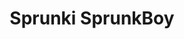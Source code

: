 ---
slug: sprunki-sprunkboy-2328
title: Sprunki SprunkBoy
description: "Sprunki SprunkBoy is an exciting online game. Play for free directly in your browser!"
icon: /images/popular_mods/Sprunki SprunkBoy.png
url: https://wowtbc.net/sprunkin/sprunki-sprunkboy1/index.html
previewImage: /images/popular_mods/Sprunki SprunkBoy.png
type: popular mods

# SEO配置
seo:
  title: "Sprunki SprunkBoy - Play Free Online Game | Fun Browser Games"
  description: "Sprunki SprunkBoy - Play this fun online game for free in your browser. No download required!"
  ogImage: "/images/popular_mods/Sprunki SprunkBoy.png"
  keywords: "sprunki-sprunkboy-2328, online game, browser game, free game, popular mods game, play online"

videoUrls:
  - https://www.youtube.com/embed/example1
  - https://www.youtube.com/embed/example2

whyPlay:
  title: "Why Play Sprunki SprunkBoy?"
  items:
    - "Immersive Gameplay: Sprunki SprunkBoy offers an engaging and immersive gaming experience that will keep you entertained for hours"
    - "Challenging Levels: Test your skills with increasingly difficult challenges and obstacles"
    - "Beautiful Graphics: Enjoy stunning visuals and smooth animations that bring the game world to life"
    - "Regular Updates: New content and features are added regularly to keep the game fresh and exciting"
    - "Free to Play: Experience all the fun without spending a penny"
    - "Community Features: Connect with other players, share strategies, and compete for high scores"
    - "Cross-Platform: Play on any device with a web browser, no downloads required"

features:
  title: "Key Features of Sprunki SprunkBoy"
  image: "/images/popular_mods/Sprunki SprunkBoy.png"
  items:
    - "Intuitive Controls: Easy to learn controls make Sprunki SprunkBoy accessible for players of all skill levels"
    - "Multiple Game Modes: Enjoy various gameplay options that provide different challenges and experiences"
    - "Character Customization: Personalize your gaming experience with unique characters and items"
    - "Achievement System: Complete special tasks to earn rewards and recognition"
    - "Leaderboards: Compete with players worldwide and see who can achieve the highest scores"

characteristics:
  title: "Game Characteristics"
  image: "/images/popular_mods/Sprunki SprunkBoy.png"
  items:
    - "Genre: Popular mods game with elements of strategy and skill"
    - "Difficulty: Suitable for both casual gamers and those seeking a challenge"
    - "Play Time: Quick sessions or extended gameplay, depending on your preference"
    - "Art Style: Vibrant and engaging visuals that enhance the gaming experience"
    - "Sound Design: Immersive audio that complements the gameplay perfectly"

info: "Sprunki SprunkBoy is an exciting online game that offers players a unique and engaging gaming experience. With its intuitive controls, stunning visuals, and challenging gameplay, Sprunki SprunkBoy provides hours of entertainment for players of all ages and skill levels. Whether you're looking for a quick gaming session during a break or an extended play session, Sprunki SprunkBoy delivers an immersive experience that will keep you coming back for more. The game features multiple levels of increasing difficulty, ensuring that players are constantly challenged as they progress. With regular updates adding new content and features, Sprunki SprunkBoy remains fresh and exciting, providing endless entertainment options for its growing community of players."

howToPlayIntro: "Welcome to Sprunki SprunkBoy! This guide will walk you through the basics and help you master the game. Whether you're a beginner or looking to improve your skills, these tips and instructions will enhance your gaming experience."

howToPlaySteps:
  - title: "Getting Started"
    description: "Begin your Sprunki SprunkBoy adventure by familiarizing yourself with the controls. Use your keyboard or mouse to navigate through the game interface. The tutorial will guide you through the basic mechanics and help you understand the objectives."
  - title: "Understanding the Objectives"
    description: "In Sprunki SprunkBoy, your main goal is to progress through levels by completing specific objectives. Each level presents unique challenges that require different strategies and approaches."
  - title: "Mastering the Controls"
    description: "Practice using the controls to improve your precision and reaction time. Sprunki SprunkBoy requires quick reflexes and strategic thinking to overcome obstacles and defeat opponents."
  - title: "Utilizing Power-ups"
    description: "Collect power-ups throughout the game to enhance your abilities and overcome difficult challenges. Each power-up offers unique advantages that can be crucial for success."
  - title: "Developing Strategies"
    description: "As you progress in Sprunki SprunkBoy, develop effective strategies for different scenarios. Analyze patterns, anticipate challenges, and adapt your approach to maximize your performance."

faq:
  title: "Frequently Asked Questions about Sprunki SprunkBoy"
  items:
    - question: "Is Sprunki SprunkBoy free to play?"
      answer: "Yes, Sprunki SprunkBoy is completely free to play directly in your web browser. No downloads or purchases are required to enjoy the full game experience."
    - question: "Can I play Sprunki SprunkBoy on mobile devices?"
      answer: "Yes, Sprunki SprunkBoy is optimized for both desktop and mobile play. You can enjoy the game on any device with a web browser and internet connection."
    - question: "Are there any in-game purchases?"
      answer: "While Sprunki SprunkBoy is free to play, there may be optional in-game purchases available for cosmetic items or additional features that don't affect core gameplay."
    - question: "How often is Sprunki SprunkBoy updated?"
      answer: "The developers regularly update Sprunki SprunkBoy with new content, features, and improvements based on player feedback and game performance."
    - question: "Can I play Sprunki SprunkBoy offline?"
      answer: "Currently, Sprunki SprunkBoy requires an internet connection to play as it's a browser-based online game."
    - question: "Is Sprunki SprunkBoy suitable for children?"
      answer: "Yes, Sprunki SprunkBoy is designed to be family-friendly and suitable for players of all ages."
    - question: "How do I report bugs or issues?"
      answer: "If you encounter any problems while playing Sprunki SprunkBoy, you can report them through the game's support page or contact the developers directly through their website."
    - question: "Still Have Questions?"
      answer: "If you have additional questions about Sprunki SprunkBoy that aren't covered in this FAQ, please visit our support center or contact our customer service team for assistance."
---